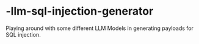 # -llm-sql-injection-generator
Playing around with some different LLM Models in generating payloads for SQL injection.
